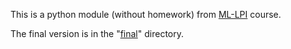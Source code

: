 This is a python module (without homework) from [ML-LPI](https://github.com/depot-hep/ml-lpi) course.

The final version is in the "[final](https://github.com/SergeyKorpachev/python/tree/master/final)" directory.
